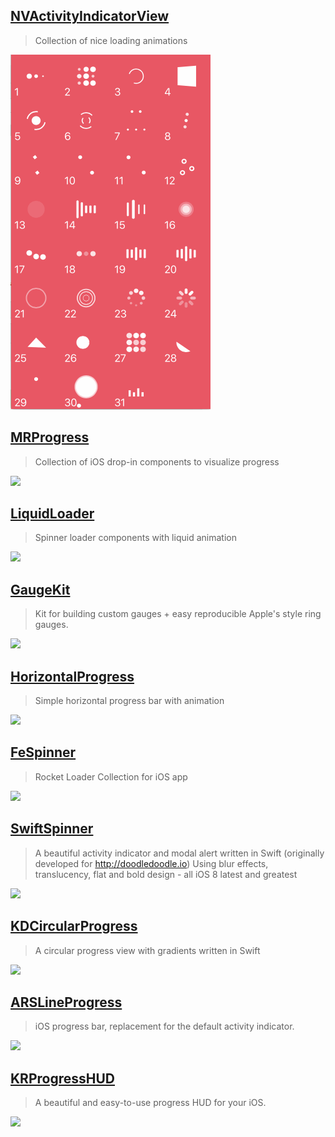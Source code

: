 [NVActivityIndicatorView](https://github.com/ninjaprox/NVActivityIndicatorView)
--
> Collection of nice loading animations

![](https://raw.githubusercontent.com/ninjaprox/NVActivityIndicatorView/master/Demo.gif)

[MRProgress](https://github.com/mrackwitz/MRProgress)
--
> Collection of iOS drop-in components to visualize progress

![](https://github.com/mrackwitz/MRProgress/raw/master/Images/screenshot_005_2.jpg)

[LiquidLoader](https://github.com/yoavlt/LiquidLoader)
--
> Spinner loader components with liquid animation

![](https://github.com/yoavlt/LiquidLoader/raw/master/Demo/grow-circle.gif?raw=true)

[GaugeKit](https://github.com/skywinder/GaugeKit)
--
> Kit for building custom gauges + easy reproducible Apple's style ring gauges.

![](https://raw.githubusercontent.com/skywinder/GaugeKit/master/Images/gauge.gif)

[HorizontalProgress](https://github.com/AliThink/HorizontalProgress)
--
> Simple horizontal progress bar with animation

![](https://github.com/AliThink/HorizontalProgress/raw/master/HorizontalProgress-demo.gif)

[FeSpinner](https://github.com/NghiaTranUIT/FeSpinner)
--
> Rocket Loader Collection for iOS app

![](https://camo.githubusercontent.com/efc8fa347b8d0e3b8054a9ee240364562a586e41/687474703a2f2f6e676869617472616e2e6d652f77702d636f6e74656e742f75706c6f6164732f323031352f30312f48616e6477726974696e672e676966)

[SwiftSpinner](https://github.com/icanzilb/SwiftSpinner)
--
> A beautiful activity indicator and modal alert written in Swift (originally developed for http://doodledoodle.io) Using blur effects, translucency, flat and bold design - all iOS 8 latest and greatest

![](https://raw.githubusercontent.com/icanzilb/SwiftSpinner/master/etc/spinner-preview.gif)

[KDCircularProgress](https://github.com/kaandedeoglu/KDCircularProgress)
--
> A circular progress view with gradients written in Swift

![](https://raw.githubusercontent.com/kaandedeoglu/KDCircularProgress/master/screenshot.gif)

[ARSLineProgress](https://github.com/soberman/ARSLineProgress)
--
> iOS progress bar, replacement for the default activity indicator.

![](https://camo.githubusercontent.com/844fa4e1da4498cbcd208a9c0080193a8d42efe8/687474703a2f2f6769742e617273656e6b696e2e636f6d2f4152534c696e6550726f67726573732f4152534c696e6550726f67726573735f70726f67726573735f776974685f737563636573732e676966)

[KRProgressHUD](https://github.com/krimpedance/KRProgressHUD)
--
> A beautiful and easy-to-use progress HUD for your iOS.

![](https://github.com/krimpedance/KRProgressHUD/blob/master/Resources/demo.gif)
